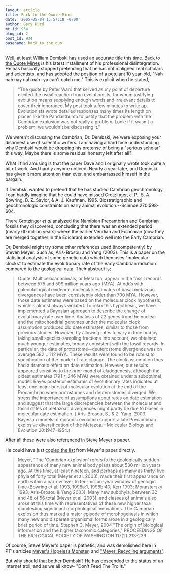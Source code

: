 ```yaml
---
layout: article
title: Back to the Quote Mines
date: '2005-05-04 15:57:18 -0700'
author: Gary Hurd
mt_id: 934
blog_id: 2
post_id: 934
basename: back_to_the_quo
---
```

Well, at least William Dembski has used an accurate title this time.  [Back to the Quote Mines](http://www.uncommondescent.com/index.php/archives/41) is his latest installment of his professional disintegration.  
He has basically stopped pretending that he has not maligned real scholars and scientists, and has adopted the position of a petulant 10 year-old, "Nah nah nay nah nah- ya can't catch me."  This is explicit when he stated, 

> "The quote by Peter Ward that served as my point of departure elicited the usual reaction from evolutionists, for whom justifying evolution means supplying enough words and irrelevant details to cover their ignorance. My post took a few minutes to write up. Evolutionists wrote detailed responses many times its length on places like the Pandasthumb to justify that the problem with the Cambrian explosion was not really a problem. Look: if it wasn't a problem, we wouldn't be discussing it."

We weren't discussing the Cambrian, Dr. Dembski, we were exposing your dishonest use of scientific writers.  I am having a hard time understanding why Dembski would be dropping his pretense of being a "serious scholar" this way.  Maybe there is some residual honesty left after all?  

What I find amusing is that the paper Dave and I originally wrote took quite a bit of work.  And hardly anyone noticed.  Nearly a year later, and Dembski has given it more attention than ever, and embarrassed himself in the bargain.

If Dembski wanted to pretend that he has studied Cambrian geochronology, I can hardly imagine that he could have missed Grotzinger, J. P., S. A. Bowring, B. Z. Saylor, & A. J. Kaufman. 1995. Biostratigraphic and geochronologic constraints on early animal evolution.--Science 270:598-604.

There Grotzinger _et al_ analyzed the Namibian Precambrian and Cambrian fossils they discovered, concluding that there was an extended period (nearly 60 million years) where the earlier Vendian and Ediacaran (now they are merged together in the Edicaran) extended well into the Early Cambrian.

Or, Dembski might try some other references used (incompetently) by Steven Meyer.  Such as, Aris-Brosou and Yang (2003).  This is a paper on the statistical analysis of some genetic data which then uses "molecular clocks" to estimate the evolutionary rate of the early Cambrian radiation compared to the geological data. Their abstract is:

> Quote:
> Multicellular animals, or Metazoa, appear in the fossil records between 575 and 509 million years ago (MYA). At odds with paleontological evidence, molecular estimates of basal metazoan divergences have been consistently older than 700 MYA. However, those date estimates were based on the molecular clock hypothesis, which is almost always violated. To relax this hypothesis, we have implemented a Bayesian approach to describe the change of evolutionary rate over time. Analysis of 22 genes from the nuclear and the mitochondrial genomes under the molecular clock assumption produced old date estimates, similar to those from previous studies. However, by allowing rates to vary in time and by taking small species-sampling fractions into account, we obtained much younger estimates, broadly consistent with the fossil records. In particular, the date of protostome--deuterostome divergence was on average 582 ± 112 MYA. These results were found to be robust to specification of the model of rate change. The clock assumption thus had a dramatic effect on date estimation. However, our results appeared sensitive to the prior model of cladogenesis, although the oldest estimates (791 ± 246 MYA) were obtained under a suboptimal model. Bayes posterior estimates of evolutionary rates indicated at least one major burst of molecular evolution at the end of the Precambrian when protostomes and deuterostomes diverged. We stress the importance of assumptions about rates on date estimation and suggest that the large discrepancies between the molecular and fossil dates of metazoan divergences might partly be due to biases in molecular date estimation. ( Aris-Brosou, S., & Z. Yang. 2003.  Bayesian models of episodic evolution support a late Precambrian explosive diversification of the Metazoa.--Molecular Biology and Evolution 20:1947-1954.)

After all these were also referenced in Steve Meyer's paper. 

He could have just [copied the list](www.msstate.edu/dept/biosciences/ee13.pdf) from Meyer's paper directly.

> Meyer, "The 'Cambrian explosion' refers to the geologically sudden appearance of many new animal body plans about 530 million years ago. At this time, at least nineteen, and perhaps as many as thirty-five phyla of forty total (Meyer et al. 2003), made their first appearance on earth within a narrow five- to ten-million-year window of geologic time (Bowring et al. 1993, 1998a:1, 1998b:40; Kerr 1993; Monastersky 1993; Aris-Brosou & Yang 2003). Many new subphyla, between 32 and 48 of 56 total (Meyer et al. 2003), and classes of animals also arose at this time with representatives of these new higher taxa manifesting significant morphological innovations. The Cambrian explosion thus marked a major episode of morphogenesis in which many new and disparate organismal forms arose in a geologically brief period of time.  Stephen C. Meyer, 2004 "The origin of biological information and the higher taxonomic categories,"  PROCEEDINGS OF THE BIOLOGICAL SOCIETY OF WASHINGTON 117(2):213-239. 

Of course, Steve Meyer's  paper is pathetic, and was demolished here in PT's  articles [Meyer's Hopeless Monster](http://www.pandasthumb.org/pt-archives/000430.html), and ["Meyer: Recycling arguments"](http://www.pandasthumb.org/pt-archives/000453.html).   

But why should that bother Dembski?  He has descended to the status of an internet troll, and as we all know- "Don't Feed The Trolls."
